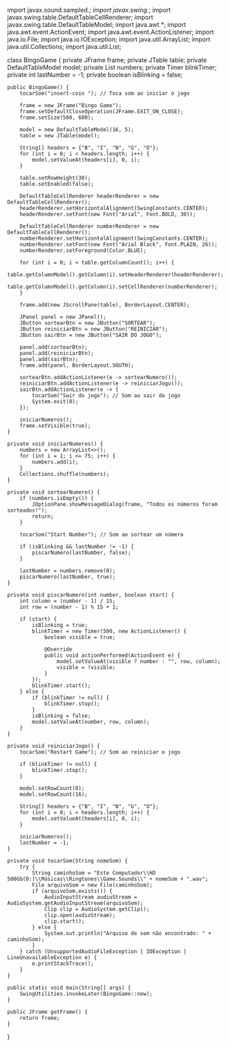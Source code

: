 import javax.sound.sampled.*;
import javax.swing.*;
import javax.swing.table.DefaultTableCellRenderer;
import javax.swing.table.DefaultTableModel;
import java.awt.*;
import java.awt.event.ActionEvent;
import java.awt.event.ActionListener;
import java.io.File;
import java.io.IOException;
import java.util.ArrayList;
import java.util.Collections;
import java.util.List;

class BingoGame {
    private JFrame frame;
    private JTable table;
    private DefaultTableModel model;
    private List<Integer> numbers;
    private Timer blinkTimer;
    private int lastNumber = -1;
    private boolean isBlinking = false;

    public BingoGame() {
        tocarSom("insert-coin "); // Toca som ao iniciar o jogo

        frame = new JFrame("Bingo Game");
        frame.setDefaultCloseOperation(JFrame.EXIT_ON_CLOSE);
        frame.setSize(500, 600);

        model = new DefaultTableModel(16, 5);
        table = new JTable(model);

        String[] headers = {"B", "I", "N", "G", "O"};
        for (int i = 0; i < headers.length; i++) {
            model.setValueAt(headers[i], 0, i);
        }

        table.setRowHeight(30);
        table.setEnabled(false);

        DefaultTableCellRenderer headerRenderer = new DefaultTableCellRenderer();
        headerRenderer.setHorizontalAlignment(SwingConstants.CENTER);
        headerRenderer.setFont(new Font("Arial", Font.BOLD, 30));

        DefaultTableCellRenderer numberRenderer = new DefaultTableCellRenderer();
        numberRenderer.setHorizontalAlignment(SwingConstants.CENTER);
        numberRenderer.setFont(new Font("Arial Black", Font.PLAIN, 26));
        numberRenderer.setForeground(Color.BLUE);

        for (int i = 0; i < table.getColumnCount(); i++) {
            table.getColumnModel().getColumn(i).setHeaderRenderer(headerRenderer);
            table.getColumnModel().getColumn(i).setCellRenderer(numberRenderer);
        }

        frame.add(new JScrollPane(table), BorderLayout.CENTER);

        JPanel panel = new JPanel();
        JButton sortearBtn = new JButton("SORTEAR");
        JButton reiniciarBtn = new JButton("REINICIAR");
        JButton sairBtn = new JButton("SAIR DO JOGO");

        panel.add(sortearBtn);
        panel.add(reiniciarBtn);
        panel.add(sairBtn);
        frame.add(panel, BorderLayout.SOUTH);

        sortearBtn.addActionListener(e -> sortearNumero());
        reiniciarBtn.addActionListener(e -> reiniciarJogo());
        sairBtn.addActionListener(e -> {
            tocarSom("Sair do jogo"); // Som ao sair do jogo
            System.exit(0);
        });

        iniciarNumeros();
        frame.setVisible(true);
    }

    private void iniciarNumeros() {
        numbers = new ArrayList<>();
        for (int i = 1; i <= 75; i++) {
            numbers.add(i);
        }
        Collections.shuffle(numbers);
    }

    private void sortearNumero() {
        if (numbers.isEmpty()) {
            JOptionPane.showMessageDialog(frame, "Todos os números foram sorteados!");
            return;
        }

        tocarSom("Start Number"); // Som ao sortear um número

        if (isBlinking && lastNumber != -1) {
            piscarNumero(lastNumber, false);
        }

        lastNumber = numbers.remove(0);
        piscarNumero(lastNumber, true);
    }

    private void piscarNumero(int number, boolean start) {
        int column = (number - 1) / 15;
        int row = (number - 1) % 15 + 1;

        if (start) {
            isBlinking = true;
            blinkTimer = new Timer(500, new ActionListener() {
                boolean visible = true;

                @Override
                public void actionPerformed(ActionEvent e) {
                    model.setValueAt(visible ? number : "", row, column);
                    visible = !visible;
                }
            });
            blinkTimer.start();
        } else {
            if (blinkTimer != null) {
                blinkTimer.stop();
            }
            isBlinking = false;
            model.setValueAt(number, row, column);
        }
    }

    private void reiniciarJogo() {
        tocarSom("Restart Game"); // Som ao reiniciar o jogo

        if (blinkTimer != null) {
            blinkTimer.stop();
        }

        model.setRowCount(0);
        model.setRowCount(16);

        String[] headers = {"B", "I", "N", "G", "O"};
        for (int i = 0; i < headers.length; i++) {
            model.setValueAt(headers[i], 0, i);
        }

        iniciarNumeros();
        lastNumber = -1;
    }

    private void tocarSom(String nomeSom) {
        try {
            String caminhoSom = "Este Computador\\HD 500Gb(D:)\\Músicas\\Ringtones\\Game.Sounds\\" + nomeSom + ".wav";
            File arquivoSom = new File(caminhoSom);
            if (arquivoSom.exists()) {
                AudioInputStream audioStream = AudioSystem.getAudioInputStream(arquivoSom);
                Clip clip = AudioSystem.getClip();
                clip.open(audioStream);
                clip.start();
            } else {
                System.out.println("Arquivo de som não encontrado: " + caminhoSom);
            }
        } catch (UnsupportedAudioFileException | IOException | LineUnavailableException e) {
            e.printStackTrace();
        }
    }

    public static void main(String[] args) {
        SwingUtilities.invokeLater(BingoGame::new);
    }

    public JFrame getFrame() {
        return frame;
    }
}
